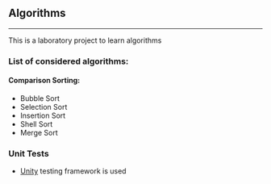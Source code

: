 ## Algorithms

---

This is a laboratory project to learn algorithms

### List of considered algorithms:
#### Comparison Sorting:
- Bubble Sort 
- Selection Sort
- Insertion Sort
- Shell Sort
- Merge Sort

### Unit Tests

- [Unity](https://github.com/ThrowTheSwitch/Unity) testing framework is used

